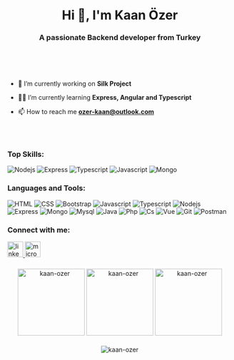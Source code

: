 <h1 align="center">Hi 👋, I'm Kaan Özer</h1>
<h3 align="center">A passionate Backend developer from Turkey</h3>



###

<div>
    
<p >
</br>
 
</p>
 

 
</br>
 
 

- 🔭 I’m currently working on **Silk Project**

- 👨‍💻 I’m currently learning **Express, Angular and Typescript**

- 📫 How to reach me **ozer-kaan@outlook.com**


 
</br>
</br>

</div>

<h3 align="left">Top Skills:</h3>
<p align="left">   
    <img src="https://skillicons.dev/icons?i=nodejs" title="Nodejs">
    <img src="https://skillicons.dev/icons?i=express" title="Express">
    <img src="https://skillicons.dev/icons?i=typescript" title="Typescript">
    <img src="https://skillicons.dev/icons?i=javascript" title="Javascript">
    <img src="https://skillicons.dev/icons?i=mongo" title="Mongo">


###

<h3 align="left">Languages and Tools:</h3>
<p align="left">  <img src="https://skillicons.dev/icons?i=html" title="HTML">
    <img src="https://skillicons.dev/icons?i=css" title="CSS">
    <img src="https://skillicons.dev/icons?i=bootstrap" title="Bootstrap">
    <img src="https://skillicons.dev/icons?i=javascript" title="Javascript">
    <img src="https://skillicons.dev/icons?i=typescript" title="Typescript">
    <img src="https://skillicons.dev/icons?i=nodejs" title="Nodejs">
    <img src="https://skillicons.dev/icons?i=express" title="Express">
    <img src="https://skillicons.dev/icons?i=mongo" title="Mongo">
    <img src="https://skillicons.dev/icons?i=mysql" title="Mysql">
    <img src="https://skillicons.dev/icons?i=java" title="Java">
    <img src="https://skillicons.dev/icons?i=php" title="Php">
    <img src="https://skillicons.dev/icons?i=cs" title="Cs">
    <img src="https://skillicons.dev/icons?i=vue" title="Vue">
    <img src="https://skillicons.dev/icons?i=git" title="Git">
    <img src="https://skillicons.dev/icons?i=postman" title="Postman">
    




<h3 align="left">Connect with me:</h3>
<p align="left">
 <a href="https://linkedin.com/in/kaan-özer-" target="_blank">
    <img src="https://img.shields.io/static/v1?message=LinkedIn&logo=linkedin&label=&color=0077B5&logoColor=white&labelColor=&style=for-the-badge" height="35" alt="linkedin logo"  />
  </a>
 
  <a href="mailto:ozer-kaan@outlook.com" target="_blank">
  <img src="https://img.shields.io/static/v1?message=Outlook&logo=microsoft-outlook&label=&color=0078D4&logoColor=white&labelColor=&style=for-the-badge" height="35" alt="microsoft-outlook logo"  />
  </a>


 
###

<div align="center">
    
<img align="center" src="https://github-readme-stats.vercel.app/api/top-langs?username=kaan-ozer&show_icons=true&locale=en&layout=compact&theme=react" alt="kaan-ozer" height="150" />

<img align="center" src="https://github-readme-stats.vercel.app/api?username=kaan-ozer&show_icons=true&locale=en&theme=react" alt="kaan-ozer" height="150" />

<img align="center" src="https://streak-stats.demolab.com?user=kaan-ozer&theme=react" alt="kaan-ozer" height="150" />
    
</div>
 
###
 
<p align="center"> <img src="https://komarev.com/ghpvc/?username=kaan-ozer&label=Profile%20views&color=0e75b6&style=flat" alt="kaan-ozer" style= /> </p>
 
 
